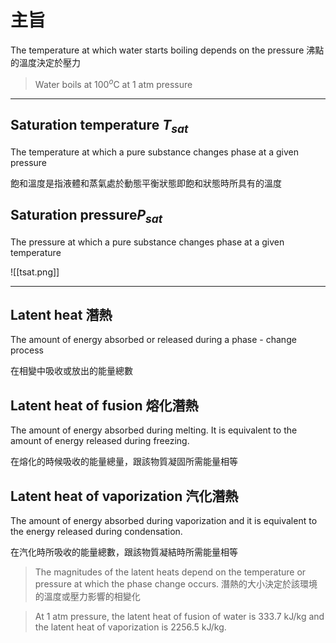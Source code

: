 # 主旨
The temperature at which water starts boiling depends on the pressure
沸點的溫度決定於壓力

>Water boils at 100$^o$C at 1 atm pressure
___
## Saturation temperature $T_{sat}$
The temperature at which a pure substance changes phase at a given pressure

飽和溫度是指液體和蒸氣處於動態平衡狀態即飽和狀態時所具有的溫度

## Saturation pressure$P_{sat}$
The pressure at which a pure substance changes phase at a given temperature

![[tsat.png]]
___

## Latent heat 潛熱
The amount of energy absorbed or released during a phase - change process

在相變中吸收或放出的能量總數

## Latent heat of fusion  熔化潛熱

The amount of energy absorbed during melting. It is equivalent to the amount of energy released during freezing.

在熔化的時候吸收的能量總量，跟該物質凝固所需能量相等

## Latent heat of vaporization 汽化潛熱

The amount of energy absorbed during vaporization and it is equivalent to the energy released during condensation.

在汽化時所吸收的能量總數，跟該物質凝結時所需能量相等

>The magnitudes of the latent heats depend on the temperature or pressure at which the phase change occurs.
>潛熱的大小決定於該環境的溫度或壓力影響的相變化

>At 1 atm pressure, the latent heat of fusion of water is 333.7 kJ/kg and the latent heat of vaporization is 2256.5 kJ/kg.

